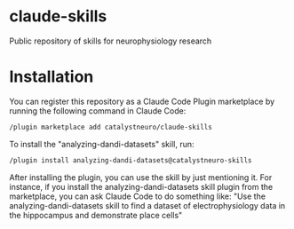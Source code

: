 # claude-skills
Public repository of skills for neurophysiology research


# Installation
You can register this repository as a Claude Code Plugin marketplace by running the following command in Claude Code:
```bash
/plugin marketplace add catalystneuro/claude-skills
```

To install the "analyzing-dandi-datasets" skill, run:
```bash
/plugin install analyzing-dandi-datasets@catalystneuro-skills
```

After installing the plugin, you can use the skill by just mentioning it. For instance, if you install the analyzing-dandi-datasets skill plugin from the marketplace, you can ask Claude Code to do something like: "Use the analyzing-dandi-datasets skill to find a dataset of electrophysiology data in the hippocampus and demonstrate place cells"
